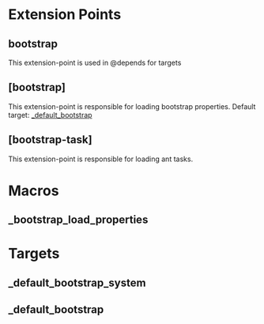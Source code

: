 # Extension Points
## bootstrap
This extension-point is used in @depends for targets
## [bootstrap]
This extension-point is responsible for loading bootstrap properties.
Default  target: [_default_bootstrap](#_default_bootstrap)
## [bootstrap-task]
This extension-point is responsible for loading ant tasks.
# Macros
## _bootstrap_load_properties
# Targets
## _default_bootstrap_system ##
## _default_bootstrap ##
